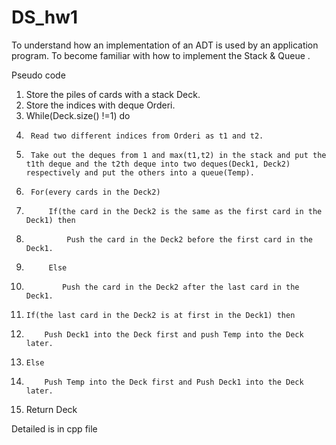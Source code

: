 # DS_hw1

To understand how an implementation of an ADT is used by an application program.
To become familiar with how to implement the Stack & Queue . 

Pseudo code
1.	Store the piles of cards with a stack Deck.
2.	Store the indices with deque Orderi.
3.	While(Deck.size() !=1) do
4.	 	Read two different indices from Orderi as t1 and t2.
5.	 	Take out the deques from 1 and max(t1,t2) in the stack and put the t1th deque and the t2th deque into two deques(Deck1, Deck2) respectively and put the others into a queue(Temp).
6.	 	For(every cards in the Deck2)
7.	 		If(the card in the Deck2 is the same as the first card in the Deck1) then
8.	 			Push the card in the Deck2 before the first card in the Deck1.
9.	 		Else
10.	 			Push the card in the Deck2 after the last card in the Deck1.
11.	 	If(the last card in the Deck2 is at first in the Deck1) then
12.	 		Push Deck1 into the Deck first and push Temp into the Deck later.
13.	 	Else
14.	 		Push Temp into the Deck first and Push Deck1 into the Deck later.
15.	 Return Deck

Detailed is in cpp file
